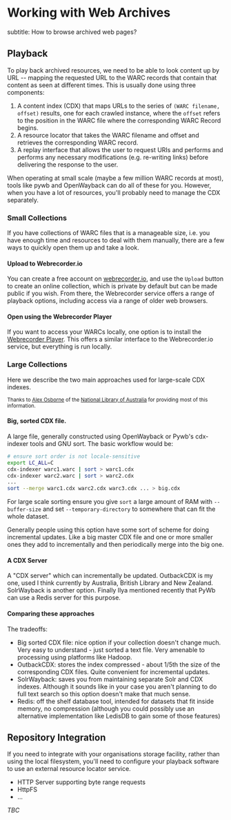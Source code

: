 # Working with Web Archives

subtitle: How to browse archived web pages?

## Playback

To play back archived resources, we need to be able to look content up by URL -- mapping 
the requested URL to the WARC records that contain that content as seen at different times.
This is usually done using three components:

1. A content index (CDX) that maps URLs to the series of `(WARC filename, offset)` results, one for each crawled instance, where the `offset` refers to the position in the WARC file where the corresponding WARC Record begins.
2. A resource locator that takes the WARC filename and offset and retrieves the corresponding WARC record.
3. A replay interface that allows the user to request URIs and performs and performs any necessary modifications (e.g. re-writing links) before delivering the response to the user.

When operating at small scale (maybe a few million WARC records at most), tools like pywb and OpenWayback can do all of these for you.
However, when you have a lot of resources, you'll probably need to manage the CDX separately. 


### Small Collections


If you have collections of WARC files that is a manageable size, i.e. you have enough time and resources to deal with them manually, there are a few ways to quickly open them up and take a look.

#### Upload to Webrecorder.io

You can create a free account on [webrecorder.io](https://webrecorder.io/), and use the `Upload` button to create an online collection, which is private by default but can be made public if you wish.  From there, the Webrecorder service offers a range of playback options, including access via a range of older web browsers.

#### Open using the Webrecorder Player

If you want to access your WARCs locally, one option is to install the [Webrecorder Player](https://github.com/webrecorder/webrecorder-player#webrecorder-player). This offers a similar interface to the Webrecorder.io service, but everything is run locally.


### Large Collections

Here we describe the two main approaches used for large-scale CDX indexes.

<small>Thanks to [Alex Osborne](https://twitter.com/atosborne) of the [National Library of Australia](https://www.nla.gov.au/) for providing most of this information.</small>

#### Big, sorted CDX file. 

A large file, generally constructed using OpenWayback or Pywb's cdx-indexer tools and GNU sort. The basic workflow would be:

```bash
# ensure sort order is not locale-sensitive
export LC_ALL=C
cdx-indexer warc1.warc | sort > warc1.cdx
cdx-indexer warc2.warc | sort > warc2.cdx
...
sort --merge warc1.cdx warc2.cdx warc3.cdx ... > big.cdx
```

For large scale sorting ensure you give `sort` a large amount of RAM with `--buffer-size` and set `--temporary-directory` to somewhere that can fit the whole dataset.

Generally people using this option have some sort of scheme for doing incremental updates. Like a big master CDX file and one or more smaller ones they add to incrementally and then periodically merge into the big one.

#### A CDX Server

A "CDX server" which can incrementally be updated. OutbackCDX is my one, used I think currently by Australia, British Library and New Zealand. SolrWayback is another option. Finally Ilya mentioned recently that PyWb can use a Redis server for this purpose.

#### Comparing these approaches

The tradeoffs:

* Big sorted CDX file: nice option if your collection doesn't change much. Very easy to understand - just sorted a text file. Very amenable to processing using platforms like Hadoop.
* OutbackCDX: stores the index compressed - about 1/5th the size of the corresponding CDX files. Quite convenient for incremental updates.
* SolrWayback: saves you from maintaining separate Solr and CDX indexes. Although it sounds like in your case you aren't planning to do full text search so this option doesn't make that much sense.
* Redis: off the shelf database tool, intended for datasets that fit inside memory, no compression (although you could possibly use an alternative implementation like LedisDB to gain some of those features)

## Repository Integration

If you need to integrate with your organisations storage facility, rather than using the local filesystem, you'll need to configure 
your playback software to use an external resource locator service.

* HTTP Server supporting byte range requests
* HttpFS
* ...


_TBC_
